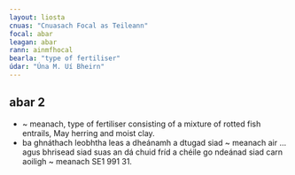 ```yaml
---
layout: liosta
cnuas: "Cnuasach Focal as Teileann"
focal: abar
leagan: abar
rann: ainmfhocal
bearla: "type of fertiliser"
údar: "Úna M. Uí Bheirn"
---
```


## abar 2


* ~ meanach, type of fertiliser consisting of a mixture of
rotted fish entrails, May herring and moist clay.
* ba ghnáthach leobhtha leas a dheánamh a dtugad siad ~ meanach
air … agus bhrisead siad suas an dá chuid fríd a chéile
go ndeánad siad carn aoiligh ~ meanach SE1 991 31.
